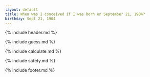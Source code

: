 ```yaml
---
layout: default
title: When was I conceived if I was born on September 21, 1904?
birthday: Sept 21, 1904
---
```


{% include header.md %}

{% include guess.md %}

{% include calculate.md %}

{% include safety.md %}

{% include footer.md %}



